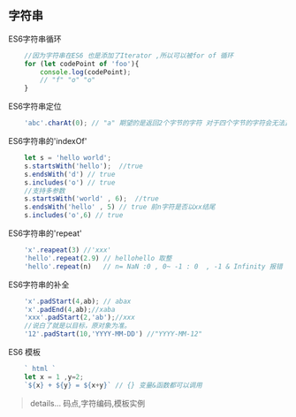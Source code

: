 ## 字符串
ES6字符串循环
```javascript 
    //因为字符串在ES6 也是添加了Iterator ,所以可以被for of 循环
    for (let codePoint of 'foo'){
        console.log(codePoint);
        // "f" "o" "o"
    }
```
ES6字符串定位
```javascript
    'abc'.charAt(0); // "a" 期望的是返回2个字节的字符 对于四个字节的字符会无法正常显示，‘吉’.charAt(0);
```
ES6字符串的'indexOf'
```javascript
    let s = 'hello world';
    s.startsWith('hello');  //true 
    s.endsWith('d') // true
    s.includes('o') // true
    //支持多参数
    s.startsWith('world' , 6);  //true 
    s.endsWith('hello' , 5) // true 前n字符是否以xx结尾
    s.includes('o',6) // true

```
ES6字符串的'repeat'
```javascript
    'x'.reapeat(3) //'xxx'
    'hello'.repeat(2.9) // hellohello 取整 
    'hello'.repeat(n)   // n= NaN :0 , 0~ -1 : 0  , -1 & Infinity 报错
```
ES6字符串的补全
```javascript
    'x'.padStart(4,ab); // abax
    'x'.padEnd(4,ab);//xaba
    'xxx'.padStart(2,'ab');//xxx 
    //说白了就是以目标，原对象为准。
    '12'.padStart(10,'YYYY-MM-DD') //"YYYY-MM-12"
```
ES6 模板
```javascript
    ` html `
    let x = 1 ,y=2;
    `${x} + ${y} = ${x+y}` // {} 变量&函数都可以调用
```

>details...
    码点,字符编码,模板实例
